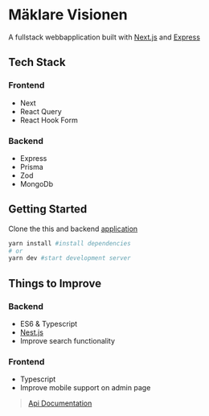 # Mäklare Visionen 
A fullstack webbapplication built with
    [Next.js](https://nextjs.org/) and [Express](https://expressjs.com/)

## Tech Stack
### Frontend
- Next
- React Query
- React Hook Form
### Backend
- Express
- Prisma
- Zod
- MongoDb



## Getting Started
Clone the this and  backend [application ](https://github.com/Braggedtooth/rate-app-server)

```bash
yarn install #install dependencies
# or
yarn dev #start development server
```

## Things to Improve
### Backend

- ES6 & Typescript 
- [Nest.js](https://docs.nestjs.com/)
- Improve search functionality
### Frontend
- Typescript 
- Improve mobile support on admin page


> [Api Documentation](https://gist.github.com/Braggedtooth/f2aa232de9a990c05c0d2a111f38e481)
